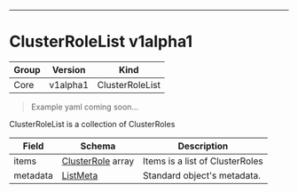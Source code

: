 

-----------
# ClusterRoleList v1alpha1

Group        | Version     | Kind
------------ | ---------- | -----------
Core | v1alpha1 | ClusterRoleList







> Example yaml coming soon...


ClusterRoleList is a collection of ClusterRoles



Field        | Schema     | Description
------------ | ---------- | -----------
items | [ClusterRole](#clusterrole-v1alpha1) array | Items is a list of ClusterRoles
metadata | [ListMeta](#listmeta-unversioned) | Standard object's metadata.






